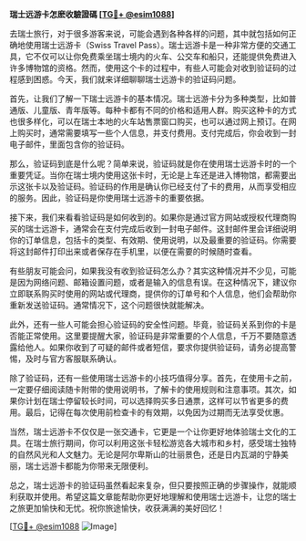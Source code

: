 **瑞士远游卡怎麽收驗證碼 [[TG💪+ @esim1088](https://t.me/s/esim1088)]**

去瑞士旅行，对于很多游客来说，可能会遇到各种各样的问题，其中就包括如何正确地使用瑞士远游卡（Swiss Travel Pass）。瑞士远游卡是一种非常方便的交通工具，它不仅可以让你免费乘坐瑞士境内的火车、公交车和船只，还能提供免费进入许多博物馆的资格。然而，使用这个卡的过程中，有些人可能会对收到验证码的过程感到困惑。今天，我们就来详细聊聊瑞士远游卡的验证码问题。

首先，让我们了解一下瑞士远游卡的基本情况。瑞士远游卡分为多种类型，比如普通版、儿童版、青年版等。每种卡都有不同的价格和适用人群。购买这种卡的方式也很多样化，可以在瑞士本地的火车站售票窗口购买，也可以通过网上预订。在网上购买时，通常需要填写一些个人信息，并支付费用。支付完成后，你会收到一封电子邮件，里面包含你的验证码。

那么，验证码到底是什么呢？简单来说，验证码就是你在使用瑞士远游卡时的一个重要凭证。当你在瑞士境内使用这张卡时，无论是上车还是进入博物馆，都需要出示这张卡以及验证码。验证码的作用是确认你已经支付了卡的费用，从而享受相应的服务。因此，验证码是你使用瑞士远游卡的重要依据。

接下来，我们来看看验证码是如何收到的。如果你是通过官方网站或授权代理商购买的瑞士远游卡，通常会在支付完成后收到一封电子邮件。这封邮件里会详细说明你的订单信息，包括卡的类型、有效期、使用说明，以及最重要的验证码。你需要将这封邮件打印出来或者保存在手机里，以便在需要的时候随时查看。

有些朋友可能会问，如果我没有收到验证码怎么办？其实这种情况并不少见，可能是因为网络问题、邮箱设置问题，或者是输入的信息有误。在这种情况下，建议你立即联系购买时使用的网站或代理商，提供你的订单号和个人信息，他们会帮助你重新发送验证码。通常情况下，这个问题很快就能解决。

此外，还有一些人可能会担心验证码的安全性问题。毕竟，验证码关系到你的卡是否能正常使用。这里要提醒大家，验证码是非常重要的个人信息，千万不要随意透露给他人。如果你收到了可疑的邮件或者短信，要求你提供验证码，请务必提高警惕，及时与官方客服联系确认。

除了验证码，还有一些使用瑞士远游卡的小技巧值得分享。首先，在使用卡之前，一定要仔细阅读随卡附带的使用说明书，了解卡的使用规则和注意事项。其次，如果你计划在瑞士停留较长时间，可以选择购买多日通票，这样可以节省更多的费用。最后，记得在每次使用前检查卡的有效期，以免因为过期而无法享受优惠。

当然，瑞士远游卡不仅仅是一张交通卡，它更是一个让你更好地体验瑞士文化的工具。在瑞士旅行期间，你可以利用这张卡轻松游览各大城市和乡村，感受瑞士独特的自然风光和人文魅力。无论是阿尔卑斯山的壮丽景色，还是日内瓦湖的宁静美丽，瑞士远游卡都能为你带来无限便利。

总之，瑞士远游卡的验证码虽然看起来复杂，但只要按照正确的步骤操作，就能顺利获取并使用。希望这篇文章能帮助你更好地理解和使用瑞士远游卡，让您的瑞士之旅更加愉快和无忧。祝你旅途愉快，收获满满的美好回忆！

[[TG💪+ @esim1088](https://t.me/s/esim1088) ![Image](https://i.postimg.cc/4NQfJmqS/Snipaste-2025-05-13-00-14-12.png)]